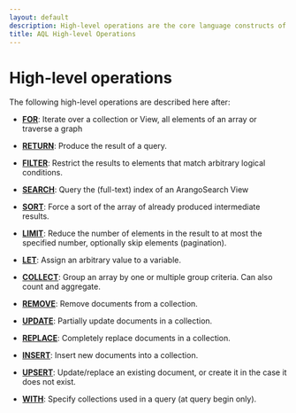 ```yaml
---
layout: default
description: High-level operations are the core language constructs of the query language.
title: AQL High-level Operations
---
```

High-level operations
=====================

The following high-level operations are described here after:

- [**FOR**](operations-for.html):
  Iterate over a collection or View, all elements of an array or traverse a graph

- [**RETURN**](operations-return.html):
  Produce the result of a query.

- [**FILTER**](operations-filter.html):
  Restrict the results to elements that match arbitrary logical conditions.

- [**SEARCH**](operations-search.html):
  Query the (full-text) index of an ArangoSearch View

- [**SORT**](operations-sort.html):
  Force a sort of the array of already produced intermediate results.

- [**LIMIT**](operations-limit.html):
  Reduce the number of elements in the result to at most the specified number,
  optionally skip elements (pagination).

- [**LET**](operations-let.html):
  Assign an arbitrary value to a variable.

- [**COLLECT**](operations-collect.html):
  Group an array by one or multiple group criteria. Can also count and aggregate.

- [**REMOVE**](operations-remove.html):
  Remove documents from a collection.

- [**UPDATE**](operations-update.html):
  Partially update documents in a collection.

- [**REPLACE**](operations-replace.html):
  Completely replace documents in a collection.

- [**INSERT**](operations-insert.html):
  Insert new documents into a collection.

- [**UPSERT**](operations-upsert.html):
  Update/replace an existing document, or create it in the case it does not exist.

- [**WITH**](operations-with.html):
  Specify collections used in a query (at query begin only).
